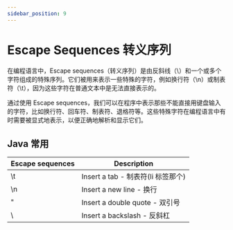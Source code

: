 ```yaml
---
sidebar_position: 9
---
```


# Escape Sequences 转义序列

在编程语言中，Escape sequences（转义序列）是由反斜线（\）和一个或多个字符组成的特殊序列。它们被用来表示一些特殊的字符，例如换行符（\n）或制表符（\t），因为这些字符在普通文本中是无法直接表示的。

通过使用 Escape sequences，我们可以在程序中表示那些不能直接用键盘输入的字符，比如换行符、回车符、制表符、退格符等。这些特殊字符在编程语言中有时需要被显式地表示，以便正确地解析和显示它们。

## Java 常用

| Escape sequences | Description                        |
| ---------------- | ---------------------------------- |
| \t               | Insert a tab - 制表符(li 标签那个) |
| \n               | Insert a new line - 换行           |
| \"               | Insert a double quote - 双引号     |
| \\               | Insert a backslash - 反斜杠        |
